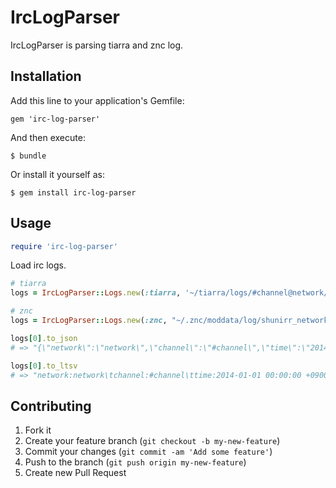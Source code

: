 # IrcLogParser

IrcLogParser is parsing tiarra and znc log.

## Installation

Add this line to your application's Gemfile:

    gem 'irc-log-parser'

And then execute:

    $ bundle

Or install it yourself as:

    $ gem install irc-log-parser

## Usage

```ruby
require 'irc-log-parser'
```

Load irc logs.

```ruby
# tiarra
logs = IrcLogParser::Logs.new(:tiarra, '~/tiarra/logs/#channel@network/2014.01.01.txt')

# znc
logs = IrcLogParser::Logs.new(:znc, "~/.znc/moddata/log/shunirr_network_\#channel_20140101.log")
```

```ruby
logs[0].to_json
# => "{\"network\":\"network\",\"channel\":\"#channel\",\"time\":\"2014-01-01 00:00:00 +0900\",\"nick\":\"shunirr\",\"text\":\"Hello world\",\"is_notice\":false}"

logs[0].to_ltsv
# => "network:network\tchannel:#channel\ttime:2014-01-01 00:00:00 +0900\tnick:shunirr\ttext:Hello world\tis_notice:false\t"
```

## Contributing

1. Fork it
2. Create your feature branch (`git checkout -b my-new-feature`)
3. Commit your changes (`git commit -am 'Add some feature'`)
4. Push to the branch (`git push origin my-new-feature`)
5. Create new Pull Request
